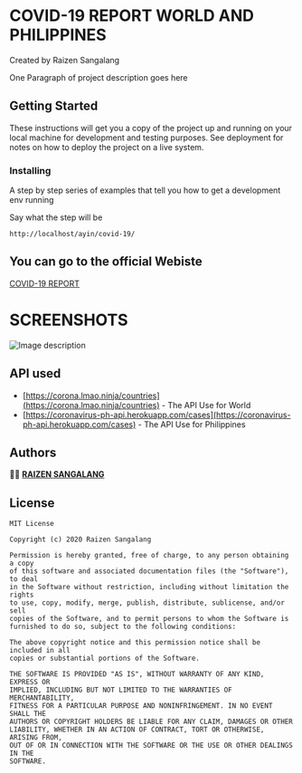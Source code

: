 

 



# COVID-19 REPORT WORLD AND PHILIPPINES 
Created by Raizen Sangalang 


One Paragraph of project description goes here

## Getting Started

These instructions will get you a copy of the project up and running on your local machine for development and testing purposes. See deployment for notes on how to deploy the project on a live system.




### Installing

A step by step series of examples that tell you how to get a development env running

Say what the step will be

```
http://localhost/ayin/covid-19/
```

## You can go to the official Webiste 
[COVID-19 REPORT](https://covidab.000webhostapp.com/)

# SCREENSHOTS



![Image description](https://github.com/raizengxd/covid19report/blob/master/sources/1.gif)


## API used


* [https://corona.lmao.ninja/countries](https://corona.lmao.ninja/countries) - The API Use for World
* [https://coronavirus-ph-api.herokuapp.com/cases](https://coronavirus-ph-api.herokuapp.com/cases) - The API Use for Philippines





## Authors

 🧑🏻  [**RAIZEN SANGALANG**](https://github.com/raizengxd)



## License
```
MIT License

Copyright (c) 2020 Raizen Sangalang 

Permission is hereby granted, free of charge, to any person obtaining a copy
of this software and associated documentation files (the "Software"), to deal
in the Software without restriction, including without limitation the rights
to use, copy, modify, merge, publish, distribute, sublicense, and/or sell
copies of the Software, and to permit persons to whom the Software is
furnished to do so, subject to the following conditions:

The above copyright notice and this permission notice shall be included in all
copies or substantial portions of the Software.

THE SOFTWARE IS PROVIDED "AS IS", WITHOUT WARRANTY OF ANY KIND, EXPRESS OR
IMPLIED, INCLUDING BUT NOT LIMITED TO THE WARRANTIES OF MERCHANTABILITY,
FITNESS FOR A PARTICULAR PURPOSE AND NONINFRINGEMENT. IN NO EVENT SHALL THE
AUTHORS OR COPYRIGHT HOLDERS BE LIABLE FOR ANY CLAIM, DAMAGES OR OTHER
LIABILITY, WHETHER IN AN ACTION OF CONTRACT, TORT OR OTHERWISE, ARISING FROM,
OUT OF OR IN CONNECTION WITH THE SOFTWARE OR THE USE OR OTHER DEALINGS IN THE
SOFTWARE.
```

